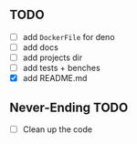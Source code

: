 ## TODO

- [ ] add `DockerFile` for deno
- [ ] add docs
- [ ] add projects dir
- [ ] add tests + benches
- [x] add README.md

## Never-Ending TODO

- [ ] Clean up the code
